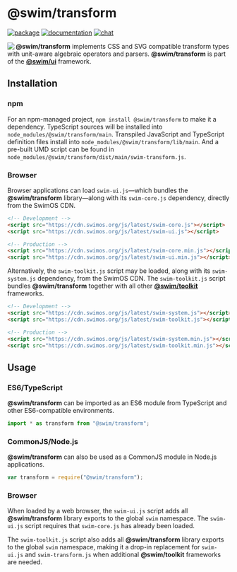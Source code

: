 # @swim/transform

[![package](https://img.shields.io/npm/v/@swim/transform.svg)](https://www.npmjs.com/package/@swim/transform)
[![documentation](https://img.shields.io/badge/doc-TypeDoc-blue.svg)](https://docs.swimos.org/js/latest/modules/_swim_transform.html)
[![chat](https://img.shields.io/badge/chat-Gitter-green.svg)](https://gitter.im/swimos/community)

<a href="https://www.swimos.org"><img src="https://docs.swimos.org/readme/marlin-blue.svg" align="left"></a>

**@swim/transform** implements CSS and SVG compatible transform types with
unit-aware algebraic operators and parsers.  **@swim/transform** is part of the
[**@swim/ui**](https://github.com/swimos/swim/tree/master/swim-toolkit-js/swim-ui-js/@swim/ui)
framework.

## Installation

### npm

For an npm-managed project, `npm install @swim/transform` to make it a dependency.
TypeScript sources will be installed into `node_modules/@swim/transform/main`.
Transpiled JavaScript and TypeScript definition files install into
`node_modules/@swim/transform/lib/main`.  And a pre-built UMD script can
be found in `node_modules/@swim/transform/dist/main/swim-transform.js`.

### Browser

Browser applications can load `swim-ui.js`—which bundles the **@swim/transform**
library—along with its `swim-core.js` dependency, directly from the SwimOS CDN.

```html
<!-- Development -->
<script src="https://cdn.swimos.org/js/latest/swim-core.js"></script>
<script src="https://cdn.swimos.org/js/latest/swim-ui.js"></script>

<!-- Production -->
<script src="https://cdn.swimos.org/js/latest/swim-core.min.js"></script>
<script src="https://cdn.swimos.org/js/latest/swim-ui.min.js"></script>
```

Alternatively, the `swim-toolkit.js` script may be loaded, along with its
`swim-system.js` dependency, from the SwimOS CDN.  The `swim-toolkit.js`
script bundles **@swim/transform** together with all other
[**@swim/toolkit**](https://github.com/swimos/swim/tree/master/swim-toolkit-js/@swim/toolkit)
frameworks.

```html
<!-- Development -->
<script src="https://cdn.swimos.org/js/latest/swim-system.js"></script>
<script src="https://cdn.swimos.org/js/latest/swim-toolkit.js"></script>

<!-- Production -->
<script src="https://cdn.swimos.org/js/latest/swim-system.min.js"></script>
<script src="https://cdn.swimos.org/js/latest/swim-toolkit.min.js"></script>
```

## Usage

### ES6/TypeScript

**@swim/transform** can be imported as an ES6 module from TypeScript and other
ES6-compatible environments.

```typescript
import * as transform from "@swim/transform";
```

### CommonJS/Node.js

**@swim/transform** can also be used as a CommonJS module in Node.js applications.

```javascript
var transform = require("@swim/transform");
```

### Browser

When loaded by a web browser, the `swim-ui.js` script adds all
**@swim/transform** library exports to the global `swim` namespace.  The
`swim-ui.js` script requires that `swim-core.js` has already been loaded.

The `swim-toolkit.js` script also adds all **@swim/transform** library
exports to the global `swim` namespace, making it a drop-in replacement for
`swim-ui.js` and `swim-transform.js` when additional **@swim/toolkit**
frameworks are needed.

